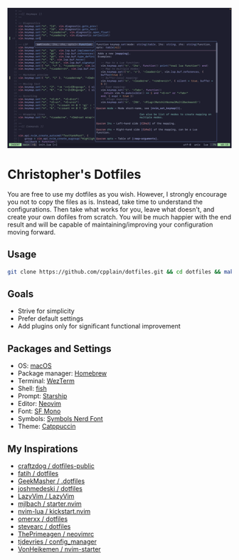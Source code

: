 ![neovim screenshot](./images/screenshot-1.png)

# Christopher's Dotfiles

You are free to use my dotfiles as you wish. However, I strongly encourage you not to copy the files as is. Instead, take time to understand the configurations. Then take what works for you, leave what doesn't, and create your own dofiles from scratch. You will be much happier with the end result and will be capable of maintaining/improving your configuration moving forward.

## Usage

```bash
git clone https://github.com/cpplain/dotfiles.git && cd dotfiles && make install
```

## Goals

- Strive for simplicity
- Prefer default settings
- Add plugins only for significant functional improvement

## Packages and Settings

- OS: [macOS](https://support.apple.com/macos)
- Package manager: [Homebrew](https://brew.sh)
- Terminal: [WezTerm](https://github.com/wez/wezterm)
- Shell: [fish](https://fishshell.com)
- Prompt: [Starship](https://starship.rs)
- Editor: [Neovim](https://github.com/neovim/neovim)
- Font: [SF Mono](https://developer.apple.com/fonts/)
- Symbols: [Symbols Nerd Font](https://www.nerdfonts.com)
- Theme: [Catppuccin](https://github.com/wez/wezterm)

## My Inspirations

- [craftzdog / dotfiles-public](https://github.com/craftzdog/dotfiles-public)
- [fatih / dotfiles](https://github.com/fatih/dotfiles)
- [GeekMasher / .dotfiles](https://github.com/GeekMasher/.dotfiles)
- [joshmedeski / dotfiles](https://github.com/joshmedeski/dotfiles)
- [LazyVim / LazyVim](https://github.com/LazyVim/LazyVim)
- [mjlbach / starter.nvim](https://github.com/mjlbach/starter.nvim)
- [nvim-lua / kickstart.nvim](https://github.com/nvim-lua/kickstart.nvim)
- [omerxx / dotfiles](https://github.com/omerxx/dotfiles)
- [stevearc / dotfiles](https://github.com/stevearc/dotfiles)
- [ThePrimeagen / neovimrc](https://github.com/ThePrimeagen/neovimrc)
- [tjdevries / config_manager](https://github.com/tjdevries/config_manager)
- [VonHeikemen / nvim-starter](https://github.com/VonHeikemen/nvim-starter)
